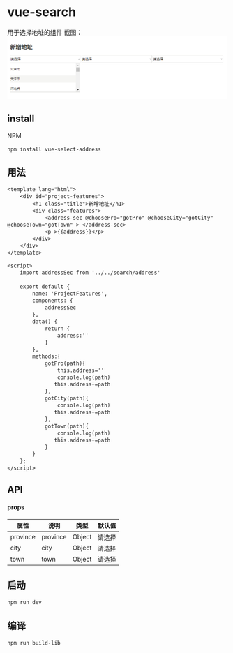 # vue-search
用于选择地址的组件
截图：
![Image text](https://github.com/feixueyao/vue-select-address/blob/master/docs/assets/img/component.png)

## install
NPM
```
npm install vue-select-address
```
## 用法
```
<template lang="html">
    <div id="project-features">
        <h1 class="title">新增地址</h1>
        <div class="features">
            <address-sec @choosePro="gotPro" @chooseCity="gotCity" @chooseTown="gotTown" > </address-sec>
            <p >{{address}}</p>
        </div>
    </div>
</template>
```
```
<script>
    import addressSec from '../../search/address'

    export default {
        name: 'ProjectFeatures',
        components: {
            addressSec
        },
        data() {
            return {
                address:''
            }
        },
        methods:{
            gotPro(path){
                this.address=''
                console.log(path)
               this.address+=path
            },
            gotCity(path){
                console.log(path)
               this.address+=path
            },
            gotTown(path){
                console.log(path)
               this.address+=path
            }
        }
    };
</script>
```
## API
#### props
属性 | 说明 | 类型 | 默认值
---|---|---|---
province | province | Object | 请选择
city | city | Object | 请选择
town | town | Object | 请选择
## 启动
```
npm run dev
```
## 编译
```
npm run build-lib
```
